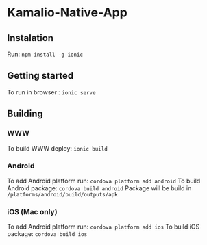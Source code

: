 # Kamalio-Native-App

## Instalation
Run: `npm install -g ionic`

## Getting started
To run in browser :
`ionic serve`

## Building

### WWW
To build WWW deploy: `ionic build`

### Android

To add Android platform run: `cordova platform add android`
To build Android package: `cordova build android`
Package will be build in `/platforms/android/build/outputs/apk`

### iOS (Mac only)

To add Android platform run: `cordova platform add ios`
To build iOS package: `cordova build ios`
